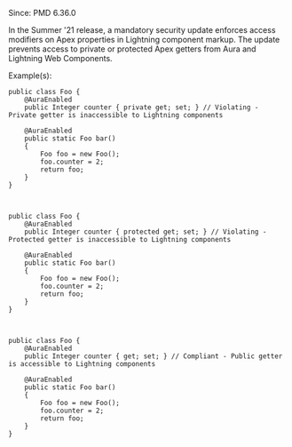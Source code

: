 Since: PMD 6.36.0

In the Summer '21 release, a mandatory security update enforces access modifiers on Apex properties in
Lightning component markup. The update prevents access to private or protected Apex getters from Aura
and Lightning Web Components.

Example(s):
```
public class Foo {
    @AuraEnabled
    public Integer counter { private get; set; } // Violating - Private getter is inaccessible to Lightning components

    @AuraEnabled
    public static Foo bar()
    {
        Foo foo = new Foo();
        foo.counter = 2; 
        return foo;
    }
}

        

public class Foo {
    @AuraEnabled
    public Integer counter { protected get; set; } // Violating - Protected getter is inaccessible to Lightning components

    @AuraEnabled
    public static Foo bar()
    {
        Foo foo = new Foo();
        foo.counter = 2; 
        return foo;
    }
}

        

public class Foo {
    @AuraEnabled
    public Integer counter { get; set; } // Compliant - Public getter is accessible to Lightning components

    @AuraEnabled
    public static Foo bar()
    {
        Foo foo = new Foo();
        foo.counter = 2; 
        return foo;
    }
}
```

